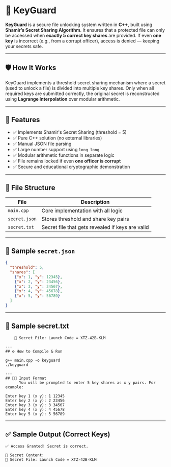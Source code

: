 # 🔐 KeyGuard

**KeyGuard** is a secure file unlocking system written in **C++**, built using **Shamir’s Secret Sharing Algorithm**. It ensures that a protected file can only be accessed when **exactly 5 correct key shares** are provided. If even **one key** is incorrect (e.g., from a corrupt officer), access is denied — keeping your secrets safe.

---

## 🛡️ How It Works

KeyGuard implements a threshold secret sharing mechanism where a secret (used to unlock a file) is divided into multiple key shares. Only when all required keys are submitted correctly, the original secret is reconstructed using **Lagrange Interpolation** over modular arithmetic.

---

## 🚀 Features

- ✅ Implements Shamir's Secret Sharing (threshold = 5)
- ✅ Pure C++ solution (no external libraries)
- ✅ Manual JSON file parsing
- ✅ Large number support using `long long`
- ✅ Modular arithmetic functions in separate logic
- ✅ File remains locked if even **one officer is corrupt**
- ✅ Secure and educational cryptographic demonstration

---

## 📁 File Structure

| File           | Description                                     |
|----------------|-------------------------------------------------|
| `main.cpp`     | Core implementation with all logic              |
| `secret.json`  | Stores threshold and share key pairs            |
| `secret.txt`   | Secret file that gets revealed if keys are valid|

---

## 🧪 Sample `secret.json`

```json
{
  "threshold": 5,
  "shares": [
    {"x": 1, "y": 12345},
    {"x": 2, "y": 23456},
    {"x": 3, "y": 34567},
    {"x": 4, "y": 45678},
    {"x": 5, "y": 56789}
  ]
}
```

---
## 📂 Sample secret.txt
```
    🔐 Secret File: Launch Code = XTZ-42B-KLM
    
---
## ⚙️ How to Compile & Run

```
    g++ main.cpp -o keyguard
    ./keyguard
```
---
## 🧑‍💻 Input Format
      You will be prompted to enter 5 key shares as x y pairs. For example:

```
    Enter key 1 (x y): 1 12345
    Enter key 2 (x y): 2 23456
    Enter key 3 (x y): 3 34567
    Enter key 4 (x y): 4 45678
    Enter key 5 (x y): 5 56789

---
## ✅ Sample Output (Correct Keys)
```
✅ Access Granted! Secret is correct.

📂 Secret Content:
🔐 Secret File: Launch Code = XTZ-42B-KLM

